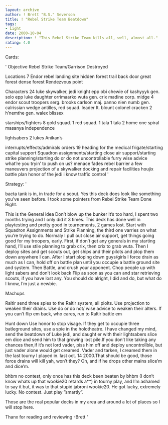 ```yaml
---
layout: archive
author: ! Brett "B.S." Severson
title: ! "Rebel Strike Team Beatdown"
tags:
- Light
date: 2000-10-04
description: ! "This Rebel Strike Team kills all, well, almost all."
rating: 4.0
---
```

Cards: 

'
Objective
Rebel Strike Team/Garrison Destroyed

Locations 7
Endor
rebel landing site
hidden forest trail
back door
great forest
dense forest
Rendezvous point

Characters 24
luke skywalker, jedi knight
epp obi
chewie of kashyyyk
gen. solo
epp luke
daughter
orrimaarko
wuta
gen. crix madine
corp. midge
4 endor scout troopers
serg. brooks carlson
maj. panno
nien numb
gen. calrissian
wedge antilles, red squad. leader
lt. blount
colonel cracken
2 h’nemthe
gen. walex blissex

starships/fighters 8
gold squad. 1
red squad. 1
tala 1
tala 2
home one
spiral
masanya
independence

lightsabers 2
lukes
Anikan’s

interrupts/effects/admirals orders 19
heading for the medical frigate/starting
capital support
Squadron assignments/starting
close air support/starting
strike planning/starting
do or do not
uncontrollable furry
wise advice
what’re you tryin’ to push on us?
menace fades
rebel barrier
a few maneuvers
projection of a skywalker
docking and repair facilities
houjix
battle plan
honor of the jedi
i know
traffic control '

Strategy: '

bacta tank is in, in trade for a scout. Yes this deck does look like something you’ve seen before. I took some pointers from Rebel Strike Team Done Right.

This is the General idea
Don’t blow up the bunker It’s too hard, I spent two months trying and I only did it 3 times. This deck has done well in playtesting and pretty good in tournements, 2 games lost. Start with Squadron Assignments and Strike Planning, the third one varries on what you’re trying to do. Normaly I pull out close air support, get things going good for my troopers, early. First, if don’t get any generals in my starting hand, I’ll use stile planning to grab crix, then crix to grab wuta. Then I deploy sites and get scouts out, get ships and their pilots and plop them down anywhere I can. After I start ploping down guys/girls I force drain as much as I can, hold off on battle plan until you occupie a battle ground site and system. Then Battle, and crush your apponent. Chop people up with light sabers and don’t look back Flip as soon as you can and star retrieving scouts, if you have lost any. You should do alright, I did and do, but what do I know, I’m just a newbie.

Machups

Raltir
send three spies to the Raltir system, all piolts. Use projection to weaken their drains. Use do or do not/ wise advice to weaken their alters. If you can’t flip em back, who cares, run to Raltir battle em

Hunt down
Use honor to stop visage. If they get to occupie three batleground sites, use a spie in the holotheatre. I have changed my mind, send the beatdown of Luke jedi, and daught er with their lightsabers slice em dice and send him to that growing lost pile.If you don’t like taking any chances then,if it’s not lord vader, piss him off and deploy uncontrollble, but just vader alone would get creamed. Vader and tarken, I creamed them in the last tourny I played in. last oct. 14 2000.That should be good, those force drains will kill yah, won’t they? Oh, and if he  drops other mains slice’m and dice’m.

bhbm
no contest, only once has this deck been beaten by bhbm (I don’t know whats up that wookie20 retards a**) in tourny play, and I’m ashamed to say it but, it was to that stupid jabroni wookie20. He got lucky, extremely lucky. No contest. Just play ”smartly”.

Those are the real popular decks in my area and around a lot of places so I will stop here.

Thanx for reading and reviewing
-Brett	 '